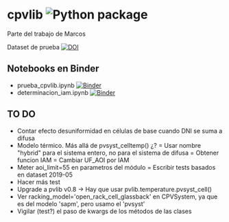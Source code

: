 # cpvlib ![Python package](https://github.com/isi-ies-group/cpvlib/workflows/Python%20package/badge.svg)
Parte del trabajo de Marcos

Dataset de prueba [![DOI](https://zenodo.org/badge/DOI/10.5281/zenodo.3346823.svg)](https://doi.org/10.5281/zenodo.3346823)

## Notebooks en Binder
* prueba_cpvlib.ipynb [![Binder](https://mybinder.org/badge_logo.svg)](https://mybinder.org/v2/gh/isi-ies-group/cpvlib/master?urlpath=lab?filepath=prueba_cpvlib.ipynb)
* determinacion_iam.ipynb [![Binder](https://mybinder.org/badge_logo.svg)](https://mybinder.org/v2/gh/isi-ies-group/cpvlib/master?urlpath=lab?filepath=determinacion_iam.ipynb)

## TO DO
* Contar efecto desuniformidad en células de base cuando DNI se suma a difusa
* Modelo térmico. Más allá de pvsyst_celltemp() ¿?
= Usar nombre "hybrid" para el sistema entero, no para el sistema de difusa
= Obtener funcion IAM
= Cambiar UF_AOI por IAM
* Meter aoi_limit=55 en parametros del módulo
= Escribir tests basados en dataset 2019-05
* Hacer más test
* Upgrade a pvlib v0.8 -> Hay que usar pvlib.temperature.pvsyst_cell()
* Ver racking_model='open_rack_cell_glassback' en CPVSystem, ya que es del modelo 'sapm', pero usamo el 'pvsyst'
* Vigilar (test?) el paso de kwargs de los métodos de las clases
